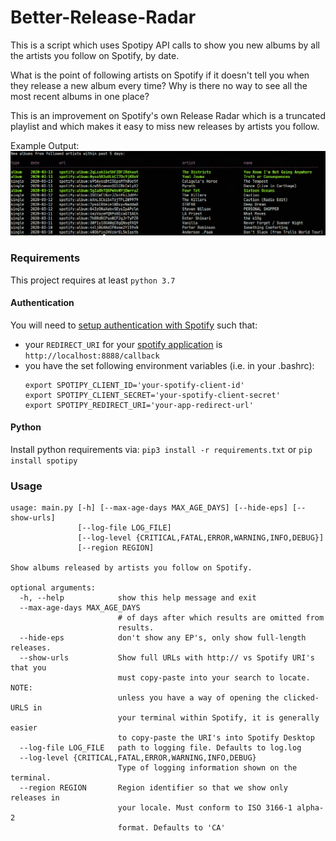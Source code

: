 # Better-Release-Radar
This is a script which uses Spotipy API calls to show you new albums by all the artists you follow on Spotify, by date.

What is the point of following artists on Spotify if it doesn't tell you when they release a new album every time? Why is there no way to see all the most recent albums in one place?

This is an improvement on Spotify's own Release Radar which is a truncated playlist and which makes it easy to miss new releases by artists you follow.

Example Output:
![Example](https://github.com/PaulMcInnis/Better-Release-Radar/blob/master/example.png)

###  Requirements
This project requires at least `python 3.7`

#### Authentication
You will need to [setup authentication with Spotify](https://developer.spotify.com/documentation/general/guides/authorization-guide/) such that:
- your `REDIRECT_URI` for your [spotify application](https://developer.spotify.com/my-applications) is `http://localhost:8888/callback`
- you have the set following environment variables (i.e. in your .bashrc): 
  ```
  export SPOTIPY_CLIENT_ID='your-spotify-client-id'
  export SPOTIPY_CLIENT_SECRET='your-spotify-client-secret'
  export SPOTIPY_REDIRECT_URI='your-app-redirect-url'
  ```

#### Python                
Install python requirements via:
`pip3 install -r requirements.txt` or `pip install spotipy`


### Usage
```
usage: main.py [-h] [--max-age-days MAX_AGE_DAYS] [--hide-eps] [--show-urls]
               [--log-file LOG_FILE]
               [--log-level {CRITICAL,FATAL,ERROR,WARNING,INFO,DEBUG}]
               [--region REGION]

Show albums released by artists you follow on Spotify.

optional arguments:
  -h, --help            show this help message and exit
  --max-age-days MAX_AGE_DAYS
                        # of days after which results are omitted from
                        results.
  --hide-eps            don't show any EP's, only show full-length releases.
  --show-urls           Show full URLs with http:// vs Spotify URI's that you
                        must copy-paste into your search to locate. NOTE:
                        unless you have a way of opening the clicked-URLS in
                        your terminal within Spotify, it is generally easier
                        to copy-paste the URI's into Spotify Desktop
  --log-file LOG_FILE   path to logging file. Defaults to log.log
  --log-level {CRITICAL,FATAL,ERROR,WARNING,INFO,DEBUG}
                        Type of logging information shown on the terminal.
  --region REGION       Region identifier so that we show only releases in
                        your locale. Must conform to ISO 3166-1 alpha-2
                        format. Defaults to 'CA'

```
